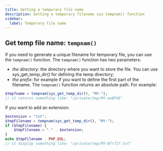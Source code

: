 ```yaml
---
title: Getting a temporary file name
description: Getting a temporary filename via tempnam() function
sidebar:
  label: Temporary file name
---
```


## Get temp file name: `tempnam()`

If you need to generate a unique filename for temporary file, you can use the `tempnam()` function.
The `tempnam()` function has two parameters:

- *the directory*: the directory where you want to store the file. You can use sys_get_temp_dir() for defining the temp directory;
- *the prefix*: for example if you want to define the first part of the filename.
The `tempnam()` function returns an absolute path. For example:

```php
$tmpfname = tempnam(sys_get_temp_dir(), "MY-");
// it returns something like: "/private/tmp/MY-awBP4E"
```

If you want to add an extension:

```php
$extension = "txt";
$tmpFilename = tempnam(sys_get_temp_dir(), "MY-");
if ($tmpFilename) {
    $tmpFilename.= "." . $extension;
}
echo $tmpFilename . PHP_EOL;
// it display something like: "/private/tmp/MY-Bfr7If.txt"
```
